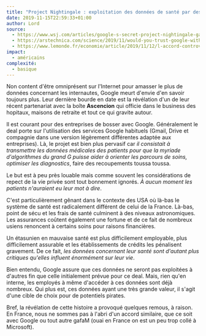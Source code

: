 ```yaml
---
title: "Project Nightingale : exploitation des données de santé par des algorithmes Google"
date: 2019-11-15T22:59:33+01:00
author: Lord
source:
  - https://www.wsj.com/articles/google-s-secret-project-nightingale-gathers-personal-health-data-on-millions-of-americans-11573496790
  - https://arstechnica.com/science/2019/11/would-you-trust-google-with-your-medical-records-it-might-already-have-them/
  - https://www.lemonde.fr/economie/article/2019/11/12/l-accord-controverse-de-google-avec-plus-de-cent-cinquante-hopitaux-aux-etats-unis_6018878_3234.html
impact:
  - américains
complexité:
  - basique
---
```

Non content d'être omniprésent sur l'Internet pour amasser le plus de données concernant les internautes, Google meurt d'envie d'en savoir toujours plus.
Leur dernière bourde en date est la révélation d'un de leur récent partenariat avec la boîte **Ascencion** qui officie dans le business des hopitaux, maisons de retraite et tout ce qui gravite autour.

Il est courant pour des entreprises de bosser avec Google.
Généralement le deal porte sur l'utilisation des services Google habituels (Gmail, Drive et compagnie dans une version légèrement différentes adaptée aux entreprises).
Là, le projet est bien plus pervasif car *il consistait à transmettre les données médicales des patients pour que la myriade d'algorithmes du grand G puisse aider à orienter les parcours de soins, optimiser les diagnostics*, faire des recoupements toussa toussa.

Le but est à peu près louable mais comme souvent les considérations de repect de la vie privée sont tout bonnement ignorés.
*À aucun moment les patients n'auraient eu leur mot à dire*.

C'est particulièrement gênant dans le contexte des USA où là-bas le système de santé est radicalement différent de celui de la France.
Là-bas, point de sécu et les frais de santé culminent à des niveaux astronomiques.
Les assurances coûtent également une fortune et de ce fait de nombreux usiens renoncent à certains soins pour raisons financières.

Un étasunien en mauvaise santé est plus difficilement employable, plus difficilement assurable et les établissements de crédits les pénalisent gravement.
De ce fait, *les données concernant leur santé sont d'autant plus critiques qu'elles influent énormément sur leur vie*.

Bien entendu, Google assure que ces données ne seront pas exploitées à d'autres fin que celle initialement prévue pour ce deal.
Mais, rien qu'en interne, les employés à même d'accéder à ces données sont déjà nombreux.
Qui plus est, ces données ayant une très grande valeur, il s'agit d'une cible de choix pour de potentiels pirates.

Bref, la révélation de cette histoire a provoqué quelques remous, à raison.
En France, nous ne sommes pas à l'abri d'un accord similaire, que ce soit avec Google ou tout autre gafaM (ouai en France on est un peu trop collé à Microsoft).
